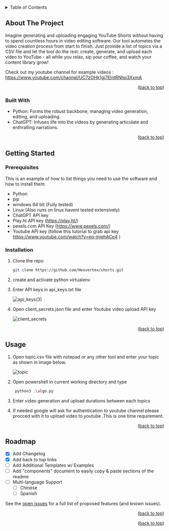 
<a name="readme-top"></a>





<!-- TABLE OF CONTENTS -->
<details>
  <summary>Table of Contents</summary>
  <ol>
    <li>
      <a href="#about-the-project">About The Project</a>
      <ul>
        <li><a href="#built-with">Built With</a></li>
      </ul>
    </li>
    <li>
      <a href="#getting-started">Getting Started</a>
      <ul>
        <li><a href="#prerequisites">Prerequisites</a></li>
        <li><a href="#installation">Installation</a></li>
      </ul>
    </li>
    <li><a href="#usage">Usage</a></li>
    <li><a href="#roadmap">Roadmap</a></li>
    <li><a href="#contributing">Contributing</a></li>
    <li><a href="#license">License</a></li>
    <li><a href="#contact">Contact</a></li>
    <li><a href="#acknowledgments">Acknowledgments</a></li>
  </ol>
</details>



<!-- ABOUT THE PROJECT -->
## About The Project

Imagine generating and uploading engaging YouTube Shorts without having to spend countless hours in video editing software. Our tool automates the video creation process from start to finish. Just provide a list of topics via a CSV file and let the tool do the rest: create, generate, and upload each video to YouTube - all while you relax, sip your coffee, and watch your content library grow!

Check out my youtube channel for example videos : https://www.youtube.com/channel/UC7zOHk1gj7ElntRNhp3XxmA

<p align="right">(<a href="#readme-top">back to top</a>)</p>



### Built With

* Python: Forms the robust backbone, managing video generation, editing, and uploading.
* ChatGPT: Infuses life into the videos by generating articulate and enthralling narrations.

<p align="right">(<a href="#readme-top">back to top</a>)</p>



<!-- GETTING STARTED -->
## Getting Started
### Prerequisites

This is an example of how to list things you need to use the software and how to install them.
* Python
* pip
* windows 64 bit (Fully tested)
* Linux (Also runs on linux havent tested extensively)
* ChatGPT API key
* Play.ht API key (https://play.ht/)
* pexels.com API Key (https://www.pexels.com/)
* Youtube API key (follow this tutorial to grab api key https://www.youtube.com/watch?v=eq-mjehACe4 )

### Installation

1. Clone the repo
   ```sh
   git clone https://github.com/Hexvortex/shorts.git
   ```
2. create and activate python virtualenv
   
3. Enter API keys in api_keys.txt file
   
   ![api_keys(3)](https://github.com/Hexvortex/shorts/assets/66158651/336f8985-9ae9-4c93-90b2-e5a7842c1d2a)
   
4. Open client_secrets.json file and enter Youtube video upload API key

    ![client_secrets](https://github.com/Hexvortex/shorts/assets/66158651/1fbe2997-6c69-4f8e-a106-10509b559164)


<p align="right">(<a href="#readme-top">back to top</a>)</p>



<!-- USAGE EXAMPLES -->
## Usage

1. Open topic.csv file with notepad or any other tool and enter your topic as shown in image below.
   
    ![topic](https://github.com/Hexvortex/shorts/assets/66158651/88278e87-37fd-4449-ae9f-daef1df41935)

2. Open powershell in current working directory and type
   ```bash
    python3 .\algo.py
   ```
3. Enter video generation and upload durations between each topics

4. If needed google will ask for authentication to youtube channel please procced with it to upload video to youtube .This is one time requirement.

<p align="right">(<a href="#readme-top">back to top</a>)</p>



<!-- ROADMAP -->
## Roadmap

- [x] Add Changelog
- [x] Add back to top links
- [ ] Add Additional Templates w/ Examples
- [ ] Add "components" document to easily copy & paste sections of the readme
- [ ] Multi-language Support
    - [ ] Chinese
    - [ ] Spanish

See the [open issues](https://github.com/othneildrew/Best-README-Template/issues) for a full list of proposed features (and known issues).

<p align="right">(<a href="#readme-top">back to top</a>)</p>





<p align="right">(<a href="#readme-top">back to top</a>)</p>

